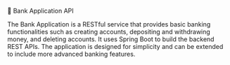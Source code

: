 🏦 Bank Application API

The Bank Application is a RESTful service that provides basic banking functionalities such as creating accounts, depositing and withdrawing money, and deleting accounts. It uses Spring Boot to build the backend REST APIs. The application is designed for simplicity and can be extended to include more advanced banking features.
